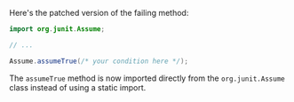 Here's the patched version of the failing method:
```java
import org.junit.Assume;

// ...

Assume.assumeTrue(/* your condition here */);
```
The `assumeTrue` method is now imported directly from the `org.junit.Assume` class instead of using a static import.